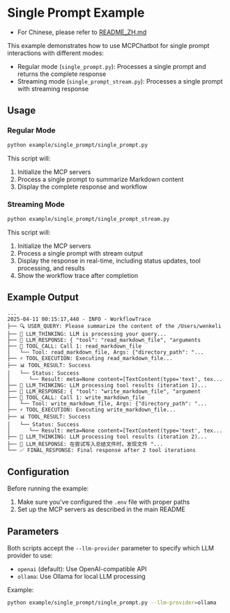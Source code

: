 # Single Prompt Example

- For Chinese, please refer to [README_ZH.md](README_ZH.md)

This example demonstrates how to use MCPChatbot for single prompt interactions with different modes:

- Regular mode (`single_prompt.py`): Processes a single prompt and returns the complete response
- Streaming mode (`single_prompt_stream.py`): Processes a single prompt with streaming response

## Usage

### Regular Mode

```bash
python example/single_prompt/single_prompt.py
```

This script will:

1. Initialize the MCP servers
2. Process a single prompt to summarize Markdown content
3. Display the complete response and workflow

### Streaming Mode

```bash
python example/single_prompt/single_prompt_stream.py
```

This script will:

1. Initialize the MCP servers
2. Process a single prompt with stream output
3. Display the response in real-time, including status updates, tool processing, and results
4. Show the workflow trace after completion

## Example Output

```text
...
2025-04-11 00:15:17,440 - INFO - WorkflowTrace
├── 🔍 USER_QUERY: Please summarize the content of the /Users/wenkeli
├── 💭 LLM_THINKING: LLM is processing your query...
├── 🤖 LLM_RESPONSE: { "tool": "read_markdown_file", "arguments
├── 🔧 TOOL_CALL: Call 1: read_markdown_file
│   └── Tool: read_markdown_file, Args: {"directory_path": "...
├── ⚡️ TOOL_EXECUTION: Executing read_markdown_file...
├── 📊 TOOL_RESULT: Success
│   └── Status: Success
│      └── Result: meta=None content=[TextContent(type='text', tex...
├── 💭 LLM_THINKING: LLM processing tool results (iteration 1)...
├── 🤖 LLM_RESPONSE: { "tool": "write_markdown_file", "argument
├── 🔧 TOOL_CALL: Call 1: write_markdown_file
│   └── Tool: write_markdown_file, Args: {"directory_path": "...
├── ⚡️ TOOL_EXECUTION: Executing write_markdown_file...
├── 📊 TOOL_RESULT: Success
│   └── Status: Success
│      └── Result: meta=None content=[TextContent(type='text', tex...
├── 💭 LLM_THINKING: LLM processing tool results (iteration 2)...
├── 🤖 LLM_RESPONSE: 在尝试写入总结文件时，发现文件 "...
└── ✅ FINAL_RESPONSE: Final response after 2 tool iterations
```

## Configuration

Before running the example:

1. Make sure you've configured the `.env` file with proper paths
2. Set up the MCP servers as described in the main README

## Parameters

Both scripts accept the `--llm-provider` parameter to specify which LLM provider to use:

- `openai` (default): Use OpenAI-compatible API
- `ollama`: Use Ollama for local LLM processing

Example:

```bash
python example/single_prompt/single_prompt.py --llm-provider=ollama
```

